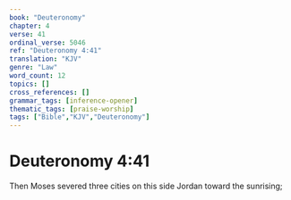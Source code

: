 ```yaml
---
book: "Deuteronomy"
chapter: 4
verse: 41
ordinal_verse: 5046
ref: "Deuteronomy 4:41"
translation: "KJV"
genre: "Law"
word_count: 12
topics: []
cross_references: []
grammar_tags: [inference-opener]
thematic_tags: [praise-worship]
tags: ["Bible","KJV","Deuteronomy"]
---
```


# Deuteronomy 4:41

Then Moses severed three cities on this side Jordan toward the sunrising;
